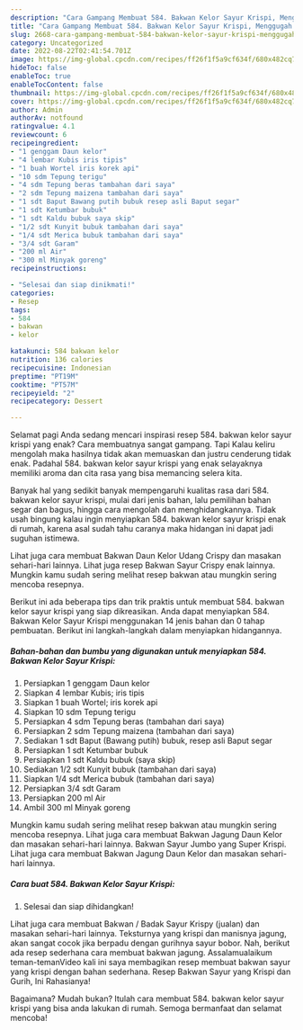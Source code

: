 ```yaml
---
description: "Cara Gampang Membuat 584. Bakwan Kelor Sayur Krispi, Menggugah Selera"
title: "Cara Gampang Membuat 584. Bakwan Kelor Sayur Krispi, Menggugah Selera"
slug: 2668-cara-gampang-membuat-584-bakwan-kelor-sayur-krispi-menggugah-selera
category: Uncategorized
date: 2022-08-22T02:41:54.701Z
image: https://img-global.cpcdn.com/recipes/ff26f1f5a9cf634f/680x482cq70/584-bakwan-kelor-sayur-krispi-foto-resep-utama.jpg
hideToc: false
enableToc: true
enableTocContent: false
thumbnail: https://img-global.cpcdn.com/recipes/ff26f1f5a9cf634f/680x482cq70/584-bakwan-kelor-sayur-krispi-foto-resep-utama.jpg
cover: https://img-global.cpcdn.com/recipes/ff26f1f5a9cf634f/680x482cq70/584-bakwan-kelor-sayur-krispi-foto-resep-utama.jpg
author: Admin
authorAv: notfound
ratingvalue: 4.1
reviewcount: 6
recipeingredient:
- "1 genggam Daun kelor"
- "4 lembar Kubis iris tipis"
- "1 buah Wortel iris korek api"
- "10 sdm Tepung terigu"
- "4 sdm Tepung beras tambahan dari saya"
- "2 sdm Tepung maizena tambahan dari saya"
- "1 sdt Baput Bawang putih bubuk resep asli Baput segar"
- "1 sdt Ketumbar bubuk"
- "1 sdt Kaldu bubuk saya skip"
- "1/2 sdt Kunyit bubuk tambahan dari saya"
- "1/4 sdt Merica bubuk tambahan dari saya"
- "3/4 sdt Garam"
- "200 ml Air"
- "300 ml Minyak goreng"
recipeinstructions:

- "Selesai dan siap dinikmati!"
categories:
- Resep
tags:
- 584
- bakwan
- kelor

katakunci: 584 bakwan kelor 
nutrition: 136 calories
recipecuisine: Indonesian
preptime: "PT19M"
cooktime: "PT57M"
recipeyield: "2"
recipecategory: Dessert

---
```



Selamat pagi Anda sedang mencari inspirasi resep 584. bakwan kelor sayur krispi yang enak? Cara membuatnya sangat gampang. Tapi Kalau keliru mengolah maka hasilnya tidak akan memuaskan dan justru cenderung tidak enak. Padahal 584. bakwan kelor sayur krispi yang enak selayaknya memiliki aroma dan cita rasa yang bisa memancing selera kita.


Banyak hal yang sedikit banyak mempengaruhi kualitas rasa dari 584. bakwan kelor sayur krispi, mulai dari jenis bahan, lalu pemilihan bahan segar dan bagus, hingga cara mengolah dan menghidangkannya. Tidak usah bingung kalau ingin menyiapkan 584. bakwan kelor sayur krispi enak di rumah, karena asal sudah tahu caranya maka hidangan ini dapat jadi suguhan istimewa.

Lihat juga cara membuat Bakwan Daun Kelor Udang Crispy dan masakan sehari-hari lainnya. Lihat juga resep Bakwan Sayur Crispy enak lainnya. Mungkin kamu sudah sering melihat resep bakwan atau mungkin sering mencoba resepnya.


Berikut ini ada beberapa tips dan trik praktis untuk membuat 584. bakwan kelor sayur krispi yang siap dikreasikan. Anda dapat menyiapkan 584. Bakwan Kelor Sayur Krispi menggunakan 14 jenis bahan dan 0 tahap pembuatan. Berikut ini langkah-langkah dalam menyiapkan hidangannya.

<!--inarticleads1-->

##### Bahan-bahan dan bumbu yang digunakan untuk menyiapkan 584. Bakwan Kelor Sayur Krispi:

1. Persiapkan 1 genggam Daun kelor
1. Siapkan 4 lembar Kubis; iris tipis
1. Siapkan 1 buah Wortel; iris korek api
1. Siapkan 10 sdm Tepung terigu
1. Persiapkan 4 sdm Tepung beras (tambahan dari saya)
1. Persiapkan 2 sdm Tepung maizena (tambahan dari saya)
1. Sediakan 1 sdt Baput (Bawang putih) bubuk, resep asli Baput segar
1. Persiapkan 1 sdt Ketumbar bubuk
1. Persiapkan 1 sdt Kaldu bubuk (saya skip)
1. Sediakan 1/2 sdt Kunyit bubuk (tambahan dari saya)
1. Siapkan 1/4 sdt Merica bubuk (tambahan dari saya)
1. Persiapkan 3/4 sdt Garam
1. Persiapkan 200 ml Air
1. Ambil 300 ml Minyak goreng


Mungkin kamu sudah sering melihat resep bakwan atau mungkin sering mencoba resepnya. Lihat juga cara membuat Bakwan Jagung Daun Kelor dan masakan sehari-hari lainnya. Bakwan Sayur Jumbo yang Super Krispi. Lihat juga cara membuat Bakwan Jagung Daun Kelor dan masakan sehari-hari lainnya. 

<!--inarticleads2-->

##### Cara buat 584. Bakwan Kelor Sayur Krispi:


1. Selesai dan siap dihidangkan!

Lihat juga cara membuat Bakwan / Badak Sayur Krispy (jualan) dan masakan sehari-hari lainnya. Teksturnya yang krispi dan manisnya jagung, akan sangat cocok jika berpadu dengan gurihnya sayur bobor. Nah, berikut ada resep sederhana cara membuat bakwan jagung. Assalamualaikum teman-temanVideo kali ini saya membagikan resep membuat bakwan sayur yang krispi dengan bahan sederhana. Resep Bakwan Sayur yang Krispi dan Gurih, Ini Rahasianya! 

Bagaimana? Mudah bukan? Itulah cara membuat 584. bakwan kelor sayur krispi yang bisa anda lakukan di rumah. Semoga bermanfaat dan selamat mencoba!
